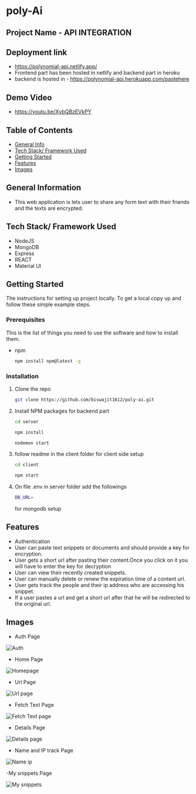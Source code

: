 # poly-Ai
## Project Name - API INTEGRATION

## Deployment link
- https://polynomial-api.netlify.app/
- Frontend part has been hosted in netlify and backend part in heroku
- backend is hosted in - https://polynomial-api.herokuapp.com/pastehere

## Demo Video

- https://youtu.be/XybQBzEVkPY

## Table of Contents

- [General Info](#general-information)
- [Tech Stack/ Framework Used](#tech-stack/-framework-used)
- [Getting Started](#Getting-Started)
- [Features](#features)
- [Images](#images)

## General Information

- This web application is lets user to share any form text with their friends and the texts are encrypted.

## Tech Stack/ Framework Used

- NodeJS
- MongoDB
- Express
- REACT
- Material UI

## Getting Started

The instructions for setting up project locally.
To get a local copy up and follow these simple example steps.

### Prerequisites

This is the list of things you need to use the software and how to install them.

- npm
  ```sh
  npm install npm@latest -g
  ```

### Installation

1. Clone the repo
   ```sh
   git clone https://github.com/biswajit1612/poly-ai.git
   ```
2. Install NPM packages for backend part

   ```sh
   cd server
   ```

   ```sh
   npm install
   ```

   ```sh
   nodemon start
   ```

3. follow readme in the client folder for client side setup

   ```sh
   cd client
   ```
   ```sh
   npm start
   ```

4. On file .env in server folder add the followings
   ```sh
   DB_URL=
   ```
   for mongodb setup

## Features
- Authentication
- User can paste text snippets or documents and should provide a key for encryption.
- User gets a short url after pasting their content.Once you click on it you will have to enter the key for decryption
- User can view their recently created snippets.
- User can manually delete or renew the expiration time of a content url.
- User gets track the people and their ip address who are accessing his snippet.
- If a user pastes a url and get a short url after that he will be redirected to the original url.

## Images

- Auth Page

![Auth](https://user-images.githubusercontent.com/66401984/154605250-1b9bf053-7155-4add-839f-bb2980d2df32.png)

- Home Page

![Homepage](https://user-images.githubusercontent.com/66401984/154605304-2a1ecd50-6a74-4f49-829d-2b8944840763.png)


- Url Page

![Url page](https://user-images.githubusercontent.com/66401984/154605354-d017d267-e046-4f06-b1c2-0bcc4f532eaa.png)

- Fetch Text Page

![Fetch Text page](https://user-images.githubusercontent.com/66401984/154605394-594fd55b-5517-45c9-a696-ab63d3e93158.png)

- Details Page

![Details page](https://user-images.githubusercontent.com/66401984/154605417-228124d0-9a21-481c-88ea-7ecf958a0086.png)

- Name and IP track Page

![Name ip](https://user-images.githubusercontent.com/66401984/154605508-250558f4-fb9b-4c1a-8047-ec5970446301.png)

-My snippets Page


![My snippets](https://user-images.githubusercontent.com/66401984/154605554-c9daaaf2-237d-46af-bf10-b201f67c3926.png)
